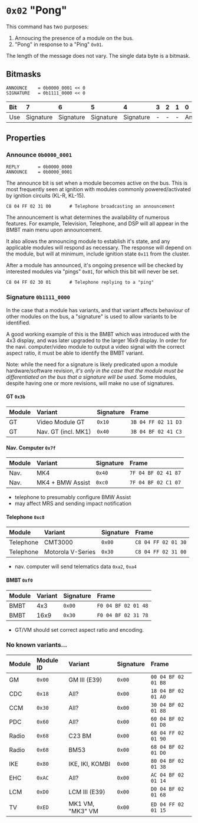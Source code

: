 # `0x02` "Pong"

This command has two purposes:

1. Annoucing the presence of a module on the bus.
2. "Pong" in response to a "Ping" `0x01`.

The length of the message does not vary. The single data byte is a bitmask.

## Bitmasks
    
    ANNOUNCE    = 0b0000_0001 << 0
    SIGNATURE   = 0b1111_0000 << 0

Bit|7|6|5|4|3|2|1|0
:---|:---|:---|:----|:----|:---|:---|:---|:---
Use|Signature|Signature|Signature|Signature|-|-|-|Announce

## Properties

### Announce `0b0000_0001`

    REPLY       = 0b0000_0000
    ANNOUNCE    = 0b0000_0001

The announce bit is set when a module becomes active on the bus. This is most frequently seen at ignition with modules commonly powered/activated by ignition circuits (KL-R, KL-15).

    C8 04 FF 02 31 00       # Telephone broadcasting an announcement

The announcement is what determines the availability of numerous features. For example, Television, Telephone, and DSP will all appear in the BMBT main menu upon announcement.

It also allows the announcing module to establish it's state, and any applicable modules will respond as necessary. The response will depend on the module, but will at minimum, include ignition state `0x11` from the cluster.

After a module has announced, it's ongoing presence will be checked by interested modules via "pings" `0x01`, for which this bit will never be set.

    C8 04 FF 02 30 01       # Telephone replying to a "ping"

### Signature `0b1111_0000`

In the case that a module has variants, and that variant affects behaviour of other modules on the bus, a "signature" is used to allow variants to be identified.

A good working example of this is the BMBT which was introduced with the 4x3 display, and was later upgraded to the larger 16x9 display. In order for the navi. computer/video module to output a video signal with the correct aspect ratio, it must be able to identify the BMBT variant.

Note: while the need for a signature is likely predicated upon a module hardware/software revision, *it's only in the case that the module must be differentiated on the bus that a signature will be used*. Some modules, despite having one or more revisions, will make no use of signatures.

#### GT `0x3b`

Module|Variant|Signature|Frame|
:---|:---|:---|:---|
GT|Video Module GT|`0x10`|`3B 04 FF 02 11 D3`
GT|Nav. GT (incl. MK1)|`0x40`|`3B 04 BF 02 41 C3`

#### Nav. Computer `0x7f`

Module|Variant|Signature|Frame|
:---|:---|:---|:---|
Nav.|MK4|`0x40`|`7F 04 BF 02 41 87`
Nav.|MK4 + BMW Assist|`0xc0`|`7F 04 BF 02 C1 07`

- telephone to presumably configure BMW Assist
- may affect MRS and sending impact notification

#### Telephone `0xc8`

Module|Variant|Signature|Frame|
:---|:---|:---|:---|
Telephone|CMT3000|`0x00`|`C8 04 FF 02 01 30`
Telephone|Motorola V-Series|`0x30`|`C8 04 FF 02 31 00`

- nav. computer will send telematics data `0xa2`, `0xa4`

#### BMBT `0xf0`

Module|Variant|Signature|Frame|
:---|:---|:---|:---|
BMBT|4x3|`0x00`|`F0 04 BF 02 01 48`
BMBT|16x9|`0x30`|`F0 04 BF 02 31 78`

- GT/VM should set correct aspect ratio and encoding.

### No known variants...

Module|Module ID|Variant|Signature|Frame|
:---|:---|:---|:---|:---|
GM|`0x00`|GM III (E39)|`0x00`|`00 04 BF 02 01 B8`
CDC|`0x18`|All?|`0x00`|`18 04 BF 02 01 A0`
CCM|`0x30`|All?|`0x00`|`30 04 BF 02 01 88`
PDC|`0x60`|All?|`0x00`|`60 04 BF 02 01 D8`
Radio|`0x68`|C23 BM|`0x00`|`68 04 FF 02 01 90`
Radio|`0x68`|BM53|`0x00`|`68 04 BF 02 01 D0`
IKE|`0x80`|IKE, IKI, KOMBI|`0x00`|`80 04 BF 02 01 38`
EHC|`0xAC`|All?|`0x00`|`AC 04 BF 02 01 14`
LCM|`0xD0`|LCM III (E39)|`0x00`|`D0 04 BF 02 01 68`
TV|`0xED`|MK1 VM, "MK3" VM|`0x00`|`ED 04 FF 02 01 15`
